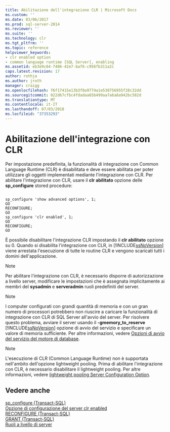 ```yaml
---
title: Abilitazione dell'integrazione CLR | Microsoft Docs
ms.custom: ''
ms.date: 03/06/2017
ms.prod: sql-server-2014
ms.reviewer: ''
ms.suite: ''
ms.technology: clr
ms.tgt_pltfrm: ''
ms.topic: reference
helpviewer_keywords:
- clr enabled option
- common language runtime [SQL Server], enabling
ms.assetid: eb3e9c64-7486-42e7-baf6-c956fb311a2c
caps.latest.revision: 17
author: rothja
ms.author: jroth
manager: craigg
ms.openlocfilehash: f6f17415e13b3f0a9774a1e530756955f28c32dd
ms.sourcegitcommit: 022d67cfbc4fdadaa65b499aa7a6a8a942bc502d
ms.translationtype: MT
ms.contentlocale: it-IT
ms.lasthandoff: 07/03/2018
ms.locfileid: "37353293"
---
```

# <a name="enabling-clr-integration"></a>Abilitazione dell'integrazione con CLR
  Per impostazione predefinita, la funzionalità di integrazione con Common Language Runtime (CLR) è disabilitata e deve essere abilitata per poter utilizzare gli oggetti implementati mediante l'integrazione con CLR. Per abilitare l'integrazione con CLR, usare il **clr abilitato** opzione delle **sp_configure** stored procedure:  
  
```  
  
sp_configure 'show advanced options', 1;  
GO  
RECONFIGURE;  
GO  
sp_configure 'clr enabled', 1;  
GO  
RECONFIGURE;  
GO  
```  
  
 È possibile disabilitare l'integrazione CLR impostando il **clr abilitato** opzione su 0. Quando si disabilita l'integrazione con CLR, in [!INCLUDE[ssNoVersion](../../../includes/ssnoversion-md.md)] viene arrestata l'esecuzione di tutte le routine CLR e vengono scaricati tutti i domini dell'applicazione.  
  
> [!NOTE]  
>  Per abilitare l'integrazione con CLR, è necessario disporre di autorizzazione a livello server, modificare le impostazioni che è assegnata implicitamente ai membri del **sysadmin** e **serveradmin** ruoli predefiniti del server.  
  
> [!NOTE]  
>  I computer configurati con grandi quantità di memoria e con un gran numero di processori potrebbero non riuscire a caricare la funzionalità di integrazione con CLR di SQL Server all'avvio del server. Per risolvere questo problema, avviare il server usando il **-gmemory_to_reserve** [!INCLUDE[ssNoVersion](../../../includes/ssnoversion-md.md)] opzione di avvio del servizio e specificare un valore di memoria sufficiente. Per altre informazioni, vedere [Opzioni di avvio del servizio del motore di database](../../database-engine/configure-windows/database-engine-service-startup-options.md).  
  
> [!NOTE]  
>  L'esecuzione di CLR (Common Language Runtime) non è supportata nell'ambito dell'opzione lightweight pooling. Prima di abilitare l'integrazione con CLR, è necessario disabilitare il lightweight pooling. Per altre informazioni, vedere [lightweight pooling Server Configuration Option](../../database-engine/configure-windows/lightweight-pooling-server-configuration-option.md).  
  
## <a name="see-also"></a>Vedere anche  
 [sp_configure &#40;Transact-SQL&#41;](/sql/relational-databases/system-stored-procedures/sp-configure-transact-sql)   
 [Opzione di configurazione del server clr enabled](../../database-engine/configure-windows/clr-enabled-server-configuration-option.md)   
 [RECONFIGURE &#40;Transact-SQL&#41;](/sql/t-sql/language-elements/reconfigure-transact-sql)   
 [GRANT &#40;Transact-SQL&#41;](/sql/t-sql/statements/grant-transact-sql)   
 [Ruoli a livello di server](../security/authentication-access/server-level-roles.md)  
  
  
